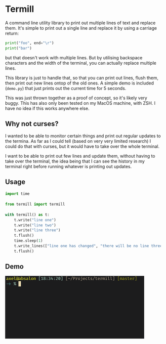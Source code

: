 # Termill

A command line utility library to print out multiple lines of text and replace
them. It's simple to print out a single line and replace it by using a carriage
return:

```python
print("foo", end="\r")
print("bar")
```

but that doesn't work with multiple lines. But by utilising backspace
characters and the width of the terminal, you can actually replace multiple
lines.

This library is just to handle that, so that you can print out lines, flush
them, then print out new lines ontop of the old ones. A simple demo is included
(`demo.py`) that just prints out the current time for 5 seconds.

This was just thrown together as a proof of concept, so it's likely very buggy.
This has also only been tested on my MacOS machine, with ZSH. I have no idea if
this works anywhere else.

## Why not curses?
I wanted to be able to monitor certain things and print out regular updates to
the termina. As far as I could tell (based on very very limited research) I
could do that with curses, but it would have to take over the whole terminal.

I want to be able to print out few lines and update them, without having to
take over the terminal, the idea being that I can see the history in my
terminal right before running whatever is printing out updates.

## Usage

```python
import time

from termill import termill

with termill() as t:
    t.write("line one")
    t.write("line two")
    t.write("line three")
    t.flush()
    time.sleep(1)
    t.write_lines(["line one has changed", "there will be no line three"])
    t.flush()
```

## Demo

![demo.gif](https://raw.githubusercontent.com/ikornaselur/termill/master/.github/demo.gif)
